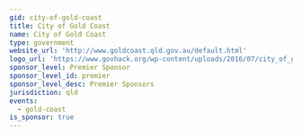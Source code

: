 ```yaml
---
gid: city-of-gold-coast
title: City of Gold Coast
name: City of Gold Coast
type: government
website_url: 'http://www.goldcoast.qld.gov.au/default.html'
logo_url: 'https://www.govhack.org/wp-content/uploads/2016/07/city_of_gold_coast.png'
sponsor_level: Premier Sponsor
sponsor_level_id: premier
sponsor_level_desc: Premier Sponsors
jurisdiction: qld
events:
  - gold-coast
is_sponsor: true
---
```

